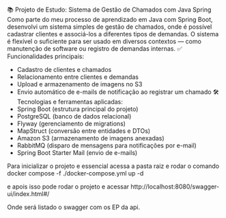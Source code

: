 📚 Projeto de Estudo: Sistema de Gestão de Chamados com Java Spring
Como parte do meu processo de aprendizado em Java com Spring Boot, desenvolvi um sistema simples de gestão de chamados, onde é possível cadastrar clientes e associá-los a diferentes tipos de demandas. O sistema é flexível o suficiente para ser usado em diversos contextos — como manutenção de software ou registro de demandas internas.
✅ Funcionalidades principais:
 - Cadastro de clientes e chamados
 - Relacionamento entre clientes e demandas
 - Upload e armazenamento de imagens no S3
 - Envio automático de e-mails de notificação ao registrar um chamado
🛠️ Tecnologias e ferramentas aplicadas:
 - Spring Boot (estrutura principal do projeto)
 - PostgreSQL (banco de dados relacional)
 - Flyway (gerenciamento de migrations)
 - MapStruct (conversão entre entidades e DTOs)
 - Amazon S3 (armazenamento de imagens anexadas)
 - RabbitMQ (disparo de mensagens para notificações por e-mail)
 - Spring Boot Starter Mail (envio de e-mails)

Para inicializar o projeto e essencial acessa a pasta raiz e rodar o comando
docker compose -f ./docker-compose.yml up -d

e apois isso pode rodar o projeto e acessar 
http://localhost:8080/swagger-ui/index.html#/

Onde será listado o swagger com os EP da api.
